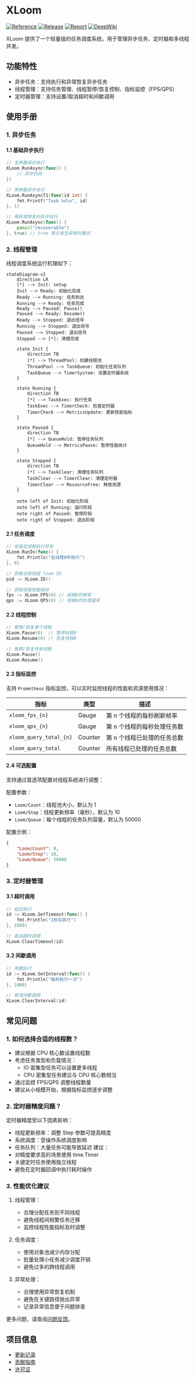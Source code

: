 # XLoom

[![Reference](https://pkg.go.dev/badge/github.com/eframework-org/GO.UTIL/XLoom.svg)](https://pkg.go.dev/github.com/eframework-org/GO.UTIL/XLoom)
[![Release](https://img.shields.io/github/v/tag/eframework-org/GO.UTIL)](https://github.com/eframework-org/GO.UTIL/tags)
[![Report](https://goreportcard.com/badge/github.com/eframework-org/GO.UTIL)](https://goreportcard.com/report/github.com/eframework-org/GO.UTIL)
[![DeepWiki](https://img.shields.io/badge/DeepWiki-Explore-blue)](https://deepwiki.com/eframework-org/GO.UTIL)

XLoom 提供了一个轻量级的任务调度系统，用于管理异步任务、定时器和多线程并发。

## 功能特性

- 异步任务：支持执行和异常恢复异步任务
- 线程管理：支持任务管理、线程暂停/恢复控制、指标监控（FPS/QPS）
- 定时器管理：支持设置/取消超时和间歇调用

## 使用手册

### 1. 异步任务

#### 1.1 基础异步执行
```go
// 无参数异步执行
XLoom.RunAsync(func() {
    // 异步代码
})

// 带参数异步执行
XLoom.RunAsyncT1(func(id int) {
    fmt.Printf("Task %d\n", id)
}, 1)

// 带异常恢复的异步执行
XLoom.RunAsync(func() {
    panic("recoverable")
}, true) // true 表示发生异常时重试
```

### 2. 线程管理
线程调度系统运行机理如下：

```mermaid
stateDiagram-v2
    direction LR
    [*] --> Init: setup
    Init --> Ready: 初始化完成
    Ready --> Running: 任务到达
    Running --> Ready: 任务完成
    Ready --> Paused: Pause()
    Paused --> Ready: Resume()
    Ready --> Stopped: 退出信号
    Running --> Stopped: 退出信号
    Paused --> Stopped: 退出信号
    Stopped --> [*]: 清理完成

    state Init {
        direction TB
        [*] --> ThreadPool: 创建线程池
        ThreadPool --> TaskQueue: 初始化任务队列
        TaskQueue --> TimerSystem: 设置定时器系统
    }
    
    state Running {
        direction TB
        [*] --> TaskExec: 执行任务
        TaskExec --> TimerCheck: 检查定时器
        TimerCheck --> MetricsUpdate: 更新性能指标
    }
    
    state Paused {
        direction TB
        [*] --> QueueHold: 暂停任务队列
        QueueHold --> MetricsPause: 暂停性能统计
    }
    
    state Stopped {
        direction TB
        [*] --> TaskClear: 清理任务队列
        TaskClear --> TimerClear: 清理定时器
        TimerClear --> ResourceFree: 释放资源
    }

    note left of Init: 初始化阶段
    note left of Running: 运行阶段
    note right of Paused: 暂停阶段
    note right of Stopped: 退出阶段
```

#### 2.1 任务调度
```go
// 在指定线程执行任务
XLoom.RunIn(func() {
    fmt.Println("在线程0中执行")
}, 0)

// 获取当前线程 loom ID
pid := XLoom.ID()

// 获取线程性能指标
fps := XLoom.FPS(0) // 线程0的帧率
qps := XLoom.QPS(0) // 线程0的处理速率
```

#### 2.2 线程控制
```go
// 暂停/恢复单个线程
XLoom.Pause(0)  // 暂停线程0
XLoom.Resume(0) // 恢复线程0

// 暂停/恢复所有线程
XLoom.Pause()
XLoom.Resume()
```
#### 2.3 指标监控

支持 `Prometheus` 指标监控，可以实时监控线程的性能和资源使用情况：

| 指标 | 类型 | 描述 |
|------|------|------|
| `xloom_fps_{n}` | Gauge | 第 n 个线程的每秒刷新帧率 |
| `xloom_qps_{n}` | Gauge | 第 n 个线程的每秒处理任务数 |
| `xloom_query_total_{n}` | Counter | 第 n 个线程已处理的任务总数 |
| `xloom_query_total` | Counter | 所有线程已处理的任务总数 |

#### 2.4 可选配置

支持通过首选项配置对线程系统进行调整：

配置参数：

- `Loom/Count`：线程池大小，默认为 1
- `Loom/Step`：线程更新频率（毫秒），默认为 10
- `Loom/Queue`：每个线程的任务队列容量，默认为 50000

配置示例：

```json
{
    "Loom/Count": 8,
    "Loom/Step": 10,
    "Loom/Queue": 50000
}
```

### 3. 定时器管理

#### 3.1 超时调用
```go
// 延迟执行
id := XLoom.SetTimeout(func() {
    fmt.Println("1秒后执行")
}, 1000)

// 取消超时调用
XLoom.ClearTimeout(id)
```

#### 3.2 间歇调用
```go
// 周期执行
id := XLoom.SetInterval(func() {
    fmt.Println("每秒执行一次")
}, 1000)

// 取消间歇调用
XLoom.ClearInterval(id)
```

## 常见问题

### 1. 如何选择合适的线程数？
- 建议根据 CPU 核心数设置线程数
- 考虑任务类型和负载情况：
  - IO 密集型任务可以设置更多线程
  - CPU 密集型任务建议与 CPU 核心数相当
- 通过监控 FPS/QPS 调整线程数量
- 建议从小规模开始，根据指标监控逐步调整

### 2. 定时器精度问题？
定时器精度受以下因素影响：
- 线程更新频率：调整 Step 参数可提高精度
- 系统调度：受操作系统调度影响
- 任务队列：大量任务可能导致延迟
建议：
- 对精度要求高的场景使用 time.Timer
- 关键定时任务使用独立线程
- 避免在定时器回调中执行耗时操作

### 3. 性能优化建议
1. 线程管理：
   - 合理分配任务到不同线程
   - 避免线程间频繁任务迁移
   - 监控线程性能指标及时调整

2. 任务调度：
   - 使用对象池减少内存分配
   - 批量处理小任务减少调度开销
   - 避免过多的跨线程调用

3. 异常处理：
   - 合理使用异常恢复机制
   - 避免在关键路径抛出异常
   - 记录异常信息便于问题排查

更多问题，请查阅[问题反馈](../CONTRIBUTING.md#问题反馈)。

## 项目信息

- [更新记录](../CHANGELOG.md)
- [贡献指南](../CONTRIBUTING.md)
- [许可证](../LICENSE)
